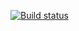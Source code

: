 [![Build status](https://ci.appveyor.com/api/projects/status/96rh2dv8v2qi4pqm?svg=true)](https://ci.appveyor.com/project/EvgeniyaYar/patterns1)
